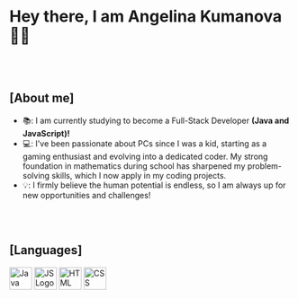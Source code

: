 # Hey there, I am Angelina Kumanova 👋🏻
<br>
<br>

## [About me]
- 📚: I am currently studying to become a Full-Stack Developer **(Java and JavaScript)!**
- 💻: I've been passionate about PCs since I was a kid, starting as a gaming enthusiast and evolving into a dedicated coder. My strong foundation in mathematics during school has sharpened my problem-solving skills, which I now apply in my coding projects.
- 💡: I firmly believe the human potential is endless, so I am always up for new opportunities and challenges!
<br>
<br>

## [Languages]
 <img src="https://cdn4.iconfinder.com/data/icons/logos-and-brands/512/181_Java_logo_logos-512.png" alt="Java Logo" width="40" height="40" /> <img src="https://upload.wikimedia.org/wikipedia/commons/6/6a/JavaScript-logo.png" alt="JS Logo" width="40" height="40" /> <img src="https://upload.wikimedia.org/wikipedia/commons/thumb/3/38/HTML5_Badge.svg/2048px-HTML5_Badge.svg.png" alt="HTML Logo" width="40" height="40" /> <img src="https://w7.pngwing.com/pngs/241/797/png-transparent-cascading-style-sheets-css3-javascript-logo-world-wide-web-blue-angle-text-thumbnail.png" alt="CSS Logo" width="40" height="40" /> 
